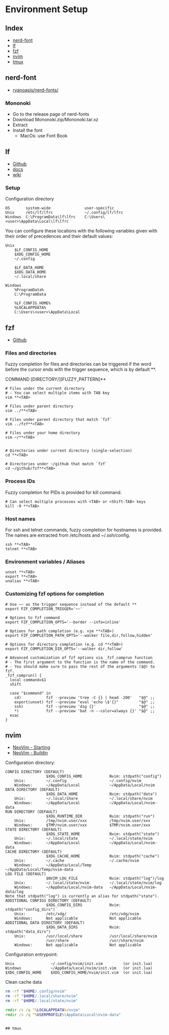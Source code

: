 # Environment Setup

## Index

- [nerd-font](#nerd-font)
- [lf](#lf)
- [fzf](#fzf)
- [nvim](#nvim)
- [tmux](#tmux)

## nerd-font

- [ryanoasis/nerd-fonts/](https://github.com/ryanoasis/nerd-fonts/)

### Mononoki

- Go to the release page of nerd-fonts
- Download Mononoki.zip/Mononoki.tar.xz
- Extract
- Install the font
  - MacOs: use Font Book

## lf

- [Github](https://github.com/gokcehan/lf)
- [docs](https://github.com/gokcehan/lf/blob/master/doc.md)
- [wiki](https://github.com/gokcehan/lf/wiki)

### Setup

Configuration directory

```
OS       system-wide               user-specific
Unix     /etc/lf/lfrc              ~/.config/lf/lfrc
Windows  C:\ProgramData\lf\lfrc    C:\Users\<user>\AppData\Local\lf\lfrc
```

You can configure these locations with the following variables given with their order of precedences and their default values:

```
Unix
    $LF_CONFIG_HOME
    $XDG_CONFIG_HOME
    ~/.config

    $LF_DATA_HOME
    $XDG_DATA_HOME
    ~/.local/share

Windows
    %ProgramData%
    C:\ProgramData

    %LF_CONFIG_HOME%
    %LOCALAPPDATA%
    C:\Users\<user>\AppData\Local
```

## fzf

- [Github](https://github.com/junegunn/fzf)

### Files and directories
Fuzzy completion for files and directories can be triggered if the word before the cursor ends with the trigger sequence, which is by default **.

COMMAND [DIRECTORY/][FUZZY_PATTERN]**<TAB>

```
# Files under the current directory
# - You can select multiple items with TAB key
vim **<TAB>

# Files under parent directory
vim ../**<TAB>

# Files under parent directory that match `fzf`
vim ../fzf**<TAB>

# Files under your home directory
vim ~/**<TAB>


# Directories under current directory (single-selection)
cd **<TAB>

# Directories under ~/github that match `fzf`
cd ~/github/fzf**<TAB>
```

### Process IDs
Fuzzy completion for PIDs is provided for kill command.

```
# Can select multiple processes with <TAB> or <Shift-TAB> keys
kill -9 **<TAB>
```

### Host names
For ssh and telnet commands, fuzzy completion for hostnames is provided. The names are extracted from /etc/hosts and ~/.ssh/config.

```
ssh **<TAB>
telnet **<TAB>
```

### Environment variables / Aliases

```
unset **<TAB>
export **<TAB>
unalias **<TAB>
```

### Customizing fzf options for completion

```
# Use ~~ as the trigger sequence instead of the default **
export FZF_COMPLETION_TRIGGER='~~'

# Options to fzf command
export FZF_COMPLETION_OPTS='--border --info=inline'

# Options for path completion (e.g. vim **<TAB>)
export FZF_COMPLETION_PATH_OPTS='--walker file,dir,follow,hidden'

# Options for directory completion (e.g. cd **<TAB>)
export FZF_COMPLETION_DIR_OPTS='--walker dir,follow'

# Advanced customization of fzf options via _fzf_comprun function
# - The first argument to the function is the name of the command.
# - You should make sure to pass the rest of the arguments ($@) to fzf.
_fzf_comprun() {
  local command=$1
  shift

  case "$command" in
    cd)           fzf --preview 'tree -C {} | head -200'   "$@" ;;
    export|unset) fzf --preview "eval 'echo \$'{}"         "$@" ;;
    ssh)          fzf --preview 'dig {}'                   "$@" ;;
    *)            fzf --preview 'bat -n --color=always {}' "$@" ;;
  esac
}
```

## nvim

- [NeoVim - Starting](https://neovim.io/doc/user/starting.html)
- [NeoVim - Buildin](https://neovim.io/doc/user/builtin.html)

Configuration directory:

```
CONFIG DIRECTORY (DEFAULT)
                  $XDG_CONFIG_HOME            Nvim: stdpath("config")
    Unix:         ~/.config                   ~/.config/nvim
    Windows:      ~/AppData/Local             ~/AppData/Local/nvim
DATA DIRECTORY (DEFAULT)
                  $XDG_DATA_HOME              Nvim: stdpath("data")
    Unix:         ~/.local/share              ~/.local/share/nvim
    Windows:      ~/AppData/Local             ~/AppData/Local/nvim-data
RUN DIRECTORY (DEFAULT)
                  $XDG_RUNTIME_DIR            Nvim: stdpath("run")
    Unix:         /tmp/nvim.user/xxx          /tmp/nvim.user/xxx
    Windows:      $TMP/nvim.user/xxx          $TMP/nvim.user/xxx
STATE DIRECTORY (DEFAULT)
                  $XDG_STATE_HOME             Nvim: stdpath("state")
    Unix:         ~/.local/state              ~/.local/state/nvim
    Windows:      ~/AppData/Local             ~/AppData/Local/nvim-data
CACHE DIRECTORY (DEFAULT)
                  $XDG_CACHE_HOME             Nvim: stdpath("cache")
    Unix:         ~/.cache                    ~/.cache/nvim
    Windows:      ~/AppData/Local/Temp        ~/AppData/Local/Temp/nvim-data
LOG FILE (DEFAULT)
                  $NVIM_LOG_FILE              Nvim: stdpath("log")/log
    Unix:         ~/.local/state/nvim         ~/.local/state/nvim/log
    Windows:      ~/AppData/Local/nvim-data   ~/AppData/Local/nvim-data/log
Note that stdpath("log") is currently an alias for stdpath("state").
ADDITIONAL CONFIGS DIRECTORY (DEFAULT)
                  $XDG_CONFIG_DIRS            Nvim: stdpath("config_dirs")
    Unix:         /etc/xdg/                   /etc/xdg/nvim
    Windows:      Not applicable              Not applicable
ADDITIONAL DATA DIRECTORY (DEFAULT)
                  $XDG_DATA_DIRS              Nvim: stdpath("data_dirs")
    Unix:         /usr/local/share            /usr/local/share/nvim
                  /usr/share                  /usr/share/nvim
    Windows:      Not applicable              Not applicable
```
Configuration entrypoint:

```
Unix			    ~/.config/nvim/init.vim		    (or init.lua)
Windows     		~/AppData/Local/nvim/init.vim	(or init.lua)
$XDG_CONFIG_HOME  	$XDG_CONFIG_HOME/nvim/init.vim	(or init.lua)
```

Clean cache data

```sh
rm -rf "$HOME/.config/nvim"
rm -rf "$HOME/.local/share/nvim"
rm -rf "$HOME/.local/state/nvim"
```

```bat
rmdir /s /q "%LOCALAPPDATA%/nvim"
rmdir /s /q "%USERPROFILE%\AppData\Local\nvim-data"
```

```

## tmux